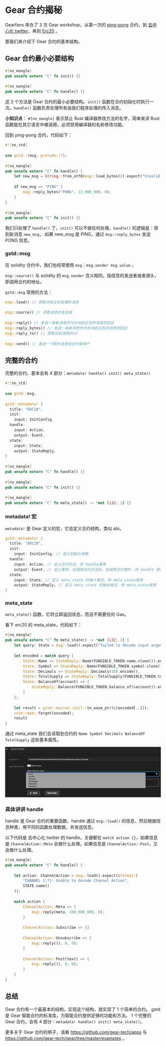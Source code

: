 # Gear 合约揭秘

Gearfans 举办了 3 次 Gear workshop，从第一次的 [ping-pong](https://wiki.gear-tech.io/zh-cn/developing-contracts/examples/ping/) 合约，到 [去中心化 twitter](https://wiki.gear-tech.io/zh-cn/developing-contracts/examples/feeds)，再到 [Erc20](https://wiki.gear-tech.io/zh-cn/developing-contracts/examples/erc20) 。

那我们来介绍下 Gear 合约的基本结构。

## Gear 合约最小必要结构

```rust
#[no_mangle]
pub unsafe extern "C" fn init() {}

#[no_mangle]
pub unsafe extern "C" fn handle() {}
```

这 2 个方法是 Gear 合约的最小必要结构。`init()` 函数在合约初始化时执行一次。`handle()` 函数负责处理所有由我们程序处理的传入消息。

**小知识点**：
`#[no_mangle]` 表示禁止 Rust 编译器修改方法的名字，简单来讲 Rust 函数能在其它语言中被调用，必须禁用编译器的名称修改功能。

回到 ping-pong 合约，代码如下：

```rust
#![no_std]

use gstd::{msg, prelude::*};

#[no_mangle]
pub unsafe extern "C" fn handle() {
    let new_msg = String::from_utf8(msg::load_bytes()).expect("Invalid message");

    if new_msg == "PING" {
        msg::reply_bytes("PONG", 12_000_000, 0);
    }
}

#[no_mangle]
pub unsafe extern "C" fn init() {}
```

我们只处理了 `handle()` 了，`init()` 可以不做任何处理。`handle()` 的逻辑是：得到新消息 `new_msg`，
如果 new_msg 是 PING，通过 `msg::reply_bytes` 发送 PONG 信息。

### gstd::msg

在 solidity 合约中，我们也经常使用 `msg`：`msg.sender msg.value` 。

`msg::source()` 与 solidity 的 `msg.sender` 含义相同，指信息的发送者或者源头，即调用合约的地址。

`gstd::msg` 常用的方法：

```rust
msg::load() // 获取当前正在处理的消息

msg::source() // 获取消息的发送者

msg::reply() // 发送一条新消息作为对当前正在的消息的回应
msg::reply_bytes() // 发送一条新消息作为对当前正在的消息的回应
msg::reply_to() // 获取当前消息的id

msg::send() // 发送一个新的消息给合约或用户
```

## 完整的合约

完整的合约，基本会有 4 部分：`metadata! handle() init() meta_state()`

```rust
#![no_std]

use gstd::msg;

gstd::metadata! {
  title: "ERC20",
  init:
    input: InitConfig,
  handle:
    input: Action,
    output: Event,
  state:
    input: State,
    output: StateReply,
}

#[no_mangle]
pub unsafe extern "C" fn handle() {}

#[no_mangle]
pub unsafe extern "C" fn init() {}

#[no_mangle]
pub unsafe extern "C" fn meta_state() -> *mut [i32; 2] {}
```

### metadata! 宏

`metadata!` 是 Gear 定义的宏，它会定义合约结构，类似 abi。

```rust
gstd::metadata! {
  title: "ERC20",
  init:
    input: InitConfig, // 定义初始化参数
  handle:
    input: Action, // 定义合约方法，供 handle使用
    output: Event, // 定义事件，在调用合约方法后，会调用合约事件，供 handle 使用
  state:
    input: State, // 定义 meta_state 的输入格式，供 meta_state使用
    output: StateReply, // 定义 meta_state 的输出格式，供 meta_state使用
}
```

### meta_state

`meta_state()` 函数，它将立即返回状态，而且不需要任何 Gas。

看下 erc20 的 meta_state，代码如下：

```rust
#[no_mangle]
pub unsafe extern "C" fn meta_state() -> *mut [i32; 2] {
    let query: State = msg::load().expect("failed to decode input argument");

    let encoded = match query {
        State::Name => StateReply::Name(FUNGIBLE_TOKEN.name.clone()).encode(),
        State::Symbol => StateReply::Name(FUNGIBLE_TOKEN.symbol.clone()).encode(),
        State::Decimals => StateReply::Decimals(18).encode(),
        State::TotalSupply => StateReply::TotalSupply(FUNGIBLE_TOKEN.total_supply).encode(),
        State::BalanceOf(account) => {
            StateReply::Balance(FUNGIBLE_TOKEN.balance_of(&account)).encode()
        }
    };

    let result = gstd::macros::util::to_wasm_ptr(&(encoded[..]));
    core::mem::forget(encoded);
    result
}
```

通过 meta_state 我们会读取到合约的 `Name Symbol Decimals BalanceOf TotalSupply` 这些基本属性。

![](./img/read_state.png)

### 具体讲讲 handle

handle 是 Gear 合约的重要函数，handle 通过 `msg::load()` 的信息，然后根据信息种类，用不同的函数处理数据，并发送信息。

以下代码是 去中心化 twitter 的 handle，关键都在 `match action {}`，如果信息是 `ChannelAction::Meta` 会做什么处理，如果信息是 `ChannelAction::Post`，又会做什么处理。

```rust
#[no_mangle]
pub unsafe extern "C" fn handle() {

    let action: ChannelAction = msg::load().expect(&format!(
        "CHANNEL {:?}: Unable to decode Channel Action",
        STATE.name()
    ));

    match action {
        ChannelAction::Meta => {
            msg::reply(meta, 100_000_000, 0);
        }

        ChannelAction::Subscribe => {}

        ChannelAction::Unsubscribe => {
            msg::reply((), 0, 0);
        }

        ChannelAction::Post(text) => {
            msg::reply((), 0, 0);
        }
    }
}
```

## 总结

Gear 合约有一个最基本的结构，实现这个结构，就实现了 1 个简单的合约。
gstd 是 Gear 智能合约的标准库，为智能合约提供足够的功能和方法。
1 个完整的 Gear 合约，会有 4 部分：`metadata! handle() init() meta_state()`。

更多关于 Gear 合约的例子，请看 https://github.com/gear-tech/apps 与 https://github.com/gear-tech/gear/tree/master/examples 。
